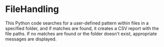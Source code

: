 # FileHandling
This Python code searches for a user-defined pattern within files in a specified folder, and if matches are found, it creates a CSV report with the file paths. If no matches are found or the folder doesn't exist, appropriate messages are displayed.
